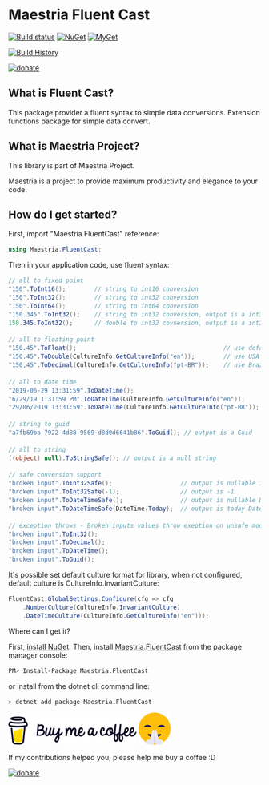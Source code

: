 # Maestria Fluent Cast

[![Build status](https://ci.appveyor.com/api/projects/status/81ctraq8ry13ma18/branch/master?svg=true)](https://ci.appveyor.com/project/fabionaspolini/fluentcast/branch/master)
[![NuGet](https://buildstats.info/nuget/Maestria.FluentCast)](https://www.nuget.org/packages/Maestria.FluentCast)
[![MyGet](https://img.shields.io/myget/maestrianet/v/Maestria.FluentCast?label=MyGet)](https://www.myget.org/feed/maestrianet/package/nuget/Maestria.FluentCast)

[![Build History](https://buildstats.info/appveyor/chart/fabionaspolini/fluentcast?branch=master)](https://ci.appveyor.com/project/fabionaspolini/fluentcast/history?branch=master)

[![donate](https://www.paypalobjects.com/en_US/i/btn/btn_donate_LG.gif)](https://www.paypal.com/donate?hosted_button_id=8RSES6GAYH9BL)
## What is Fluent Cast?

This package provider a fluent syntax to simple data conversions.
Extension functions package for simple data convert.

## What is Maestria Project?

This library is part of Maestria Project.

Maestria is a project to provide maximum productivity and elegance to your code.

## How do I get started?

First, import "Maestria.FluentCast" reference:

```csharp
using Maestria.FluentCast;
```

Then in your application code, use fluent syntax: 

```csharp
// all to fixed point
"150".ToInt16();        // string to int16 conversion
"150".ToInt32();        // string to int32 conversion
"150".ToInt64();        // string to int64 conversion
"150.345".ToInt32();    // string to int32 conversion, output is a int32 = 150
150.345.ToInt32();      // double to int32 covnersion, output is a int32 = 150

// all to floating point
"150.45".ToFloat();                                         // use default number culture configured at the application startup
"150.45".ToDouble(CultureInfo.GetCultureInfo("en"));        // use USA decimal separator ","
"150,45".ToDecimal(CultureInfo.GetCultureInfo("pt-BR"));    // use Brazil decimal separator "."

// all to date time
"2019-06-29 13:31:59".ToDateTime();                                     // use default datetime culture configured at the application startup
"6/29/19 1:31:59 PM".ToDateTime(CultureInfo.GetCultureInfo("en"));      // use USA datetime format "M/d/yyyy h:mm tt"
"29/06/2019 13:31:59".ToDateTime(CultureInfo.GetCultureInfo("pt-BR"));  // use Brazil datetime format "dd/MM/yyyy HH:mm"

// string to guid
"a7fb69ba-7922-4d88-9569-d8d0d6641b86".ToGuid(); // output is a Guid 

// all to string
((object) null).ToStringSafe(); // output is a null string

// safe conversion support
"broken input".ToInt32Safe();                   // output is nullable int
"broken input".ToInt32Safe(-1);                 // output is -1
"broken input".ToDateTimeSafe();                // output is nullable DateTime
"broken input".ToDateTimeSafe(DateTime.Today);  // output is today DateTime

// exception throws - Broken inputs values throw exeption on unsafe mode
"broken input".ToInt32();
"broken input".ToDecimal();
"broken input".ToDateTime();
"broken input".ToGuid();
```

It's possible set default culture format for library, when not configured, default culture is CultureInfo.InvariantCulture:

```csharp
FluentCast.GlobalSettings.Configure(cfg => cfg
    .NumberCulture(CultureInfo.InvariantCulture)
    .DateTimeCulture(CultureInfo.GetCultureInfo("en")));
```

Where can I get it?

First, [install NuGet](http://docs.nuget.org/docs/start-here/installing-nuget). Then, install [Maestria.FluentCast](https://www.nuget.org/packages/Maestria.FluentCast/) from the package manager console:

```bash
PM> Install-Package Maestria.FluentCast
```

or install from the dotnet cli command line:

```bash
> dotnet add package Maestria.FluentCast
```

[![buy-me-a-coffee](resources/buy-me-a-coffee.png)](https://www.paypal.com/donate?hosted_button_id=8RSES6GAYH9BL)
[![smile.png](resources/smile.png)](https://www.paypal.com/donate?hosted_button_id=8RSES6GAYH9BL)

If my contributions helped you, please help me buy a coffee :D

[![donate](https://www.paypalobjects.com/en_US/i/btn/btn_donate_LG.gif)](https://www.paypal.com/donate?hosted_button_id=8RSES6GAYH9BL)
